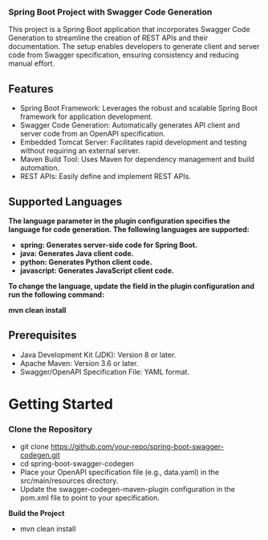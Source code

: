<h3>Spring Boot Project with Swagger Code Generation</h3>

<div>
This project is a Spring Boot application that incorporates Swagger Code 
Generation to streamline the creation of REST APIs and their documentation. 
The setup enables developers to generate client and server code from Swagger 
specification, ensuring consistency and reducing manual effort.
</div>

## Features

* Spring Boot Framework: Leverages the robust and scalable Spring Boot framework for application development.
* Swagger Code Generation: Automatically generates API client and server code from an OpenAPI specification.
* Embedded Tomcat Server: Facilitates rapid development and testing without requiring an external server.
* Maven Build Tool: Uses Maven for dependency management and build automation.
* REST APIs: Easily define and implement REST APIs.

## Supported Languages

<strong>
The language parameter in the plugin configuration specifies the language for code generation. The following languages are supported:

* spring: Generates server-side code for Spring Boot.
* java: Generates Java client code.
* python: Generates Python client code.
* javascript: Generates JavaScript client code.

To change the language, update the <language> field in the plugin configuration and run the following command:

<p>mvn clean install</p>

</strong>

## Prerequisites

* Java Development Kit (JDK): Version 8 or later.
* Apache Maven: Version 3.6 or later.
* Swagger/OpenAPI Specification File: YAML format.

<h1>Getting Started</h1>

<h3><b>Clone the Repository</b></h3>

* git clone https://github.com/your-repo/spring-boot-swagger-codegen.git
* cd spring-boot-swagger-codegen
* Place your OpenAPI specification file (e.g., data.yaml) in the src/main/resources directory.
* Update the swagger-codegen-maven-plugin configuration in the pom.xml
  file to point to your specification.

<b>Build the Project</b>

* mvn clean install